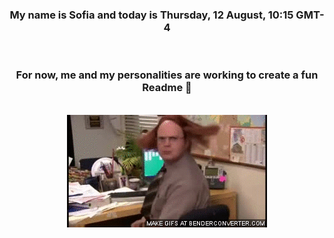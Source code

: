 


<div align="center">
<h3 >My name is Sofia and today is Thursday, 12 August, 10:15 GMT-4</h3><br>
<h3 >For now, me and my personalities are working to create a fun Readme 👋
</h3><br>
<img src='img/dwight.gif' alt='working...'/>
</div>
